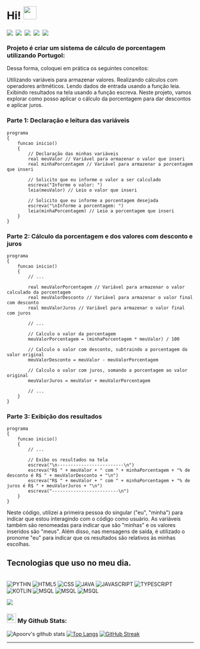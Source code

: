 # Hi! <img src="https://github.com/TheDudeThatCode/TheDudeThatCode/blob/master/Assets/Hi.gif" width="35" />
<p align="center">

<a href="https://linkedin.com/in/rodrigo-neris" target="blank"><img align="center" src="https://img.shields.io/badge/LinkedIn-0077B5?style=for-the-badge&logo=linkedin&logoColor=white"/></a>&nbsp;
<a href="https://www.instagram.com/rodrigonerisoficial" target="blank"><img align="center" src="https://img.shields.io/badge/Instagram-E4405F?style=for-the-badge&logo=instagram&logoColor=white" /></a>&nbsp;
<a href="https://github.com/rodrigonerisalves" target="blank"><img align="center" src="	https://img.shields.io/badge/GitHub-100000?style=for-the-badge&logo=github&logoColor=white" /></a>&nbsp;
<a href="https://api.whatsapp.com/send?phone=5566999778020" target="blank"><img align="center" src="https://img.shields.io/badge/WhatsApp-25D366?style=for-the-badge&logo=whatsapp&logoColor=whitee" /></a>&nbsp;
<a href="mailto:programadorrodrigonerisalves@gmail.com" target="blank"><img align="center" src="https://img.shields.io/badge/Gmail-D14836?style=for-the-badge&logo=gmail&logoColor=white" /></a>&nbsp;
	
</p> 

### Projeto é criar um sistema de cálculo de porcentagem utilizando Portugol:

Dessa forma, coloquei em prática os seguintes conceitos:

Utilizando variáveis para armazenar valores.
Realizando cálculos com operadores aritméticos.
Lendo dados de entrada usando a função leia.
Exibindo resultados na tela usando a função escreva.
Neste projeto, vamos explorar como posso aplicar o cálculo da porcentagem para dar descontos e aplicar juros.

### Parte 1: Declaração e leitura das variáveis
```
programa
{
	funcao inicio()
	{
		// Declaração das minhas variáveis
		real meuValor // Variável para armazenar o valor que inseri
		real minhaPorcentagem // Variável para armazenar a porcentagem que inseri

		// Solicito que eu informe o valor a ser calculado
		escreva("Informe o valor: ")
		leia(meuValor) // Leio o valor que inseri

		// Solicito que eu informe a porcentagem desejada
		escreva("\nInforme a porcentagem: ")
		leia(minhaPorcentagem) // Leio a porcentagem que inseri
	}
}
```

### Parte 2: Cálculo da porcentagem e dos valores com desconto e juros
```
programa
{
	funcao inicio()
	{
		// ...

		real meuValorPorcentagem // Variável para armazenar o valor calculado da porcentagem
		real meuValorDesconto // Variável para armazenar o valor final com desconto
		real meuValorJuros // Variável para armazenar o valor final com juros

		// ...

		// Calculo o valor da porcentagem
		meuValorPorcentagem = (minhaPorcentagem * meuValor) / 100

		// Calculo o valor com desconto, subtraindo a porcentagem do valor original
		meuValorDesconto = meuValor - meuValorPorcentagem

		// Calculo o valor com juros, somando a porcentagem ao valor original
		meuValorJuros = meuValor + meuValorPorcentagem

		// ...
	}
}
```

### Parte 3: Exibição dos resultados
```
programa
{
	funcao inicio()
	{
		// ...

		// Exibo os resultados na tela
		escreva("\n-------------------------\n")
		escreva("R$ " + meuValor + " com " + minhaPorcentagem + "% de desconto é R$ " + meuValorDesconto + "\n")
		escreva("R$ " + meuValor + " com " + minhaPorcentagem + "% de juros é R$ " + meuValorJuros + "\n")
		escreva("-------------------------\n")
	}
}
```

Neste código, utilizei a primeira pessoa do singular ("eu", "minha") para indicar que estou interagindo com o código como usuário. As variáveis também são renomeadas para indicar que são "minhas" e os valores inseridos são "meus". Além disso, nas mensagens de saída, é utilizado o pronome "eu" para indicar que os resultados são relativos às minhas escolhas.

## Tecnologias que uso no meu dia.
<div style= "display: inline_block"><br/>
      <img align="center" alt="PYTHN" src="https://img.shields.io/badge/Python-3776AB?style=for-the-badge&logo=python&logoColor=white" />
      <img align="center" alt="HTML5" src="https://img.shields.io/badge/HTML5-E34F26?style=for-the-badge&logo=html5&logoColor=white" />
      <img align="center" alt="CSS" src="https://img.shields.io/badge/CSS-239120?&style=for-the-badge&logo=css3&logoColor=white" /> 
      <img align="center" alt="JAVA" src="https://img.shields.io/badge/Java-ED8B00?style=for-the-badge&logo=openjdk&logoColor=white" /> 
      <img align="center" alt="JAVASCRIPT" src="https://img.shields.io/badge/JavaScript-F7DF1E?style=for-the-badge&logo=javascript&logoColor=black" /> 
      <img align="center" alt="TYPESCRIPT" src="https://img.shields.io/badge/TypeScript-007ACC?style=for-the-badge&logo=typescript&logoColor=white" /> 
      <img align="center" alt="KOTLIN" src="https://img.shields.io/badge/Kotlin-0095D5?&style=for-the-badge&logo=kotlin&logoColor=white" /> 
      <img align="center" alt="MSQL" src="https://img.shields.io/badge/MySQL-00000F?style=for-the-badge&logo=mysql&logoColor=white" /> 
        <img align="center" alt="MSQL" src="https://img.shields.io/badge/Angular-DD0031?style=for-the-badge&logo=angular&logoColor=white" /> 
      <img align="center" alt="MSQL" src="https://img.shields.io/badge/GIT-E44C30?style=for-the-badge&logo=git&logoColor=white" />       

</div>

![](https://camo.githubusercontent.com/992babdffd8c74a1502de375fbdf7e4d54773242/68747470733a2f2f6d656469612e67697068792e636f6d2f6d656469612f53576f536b4e36447854737a71494b4571762f67697068792e676966)

### <img src='https://media1.giphy.com/media/du3J3cXyzhj75IOgvA/giphy.gif?cid=ecf05e47x2g034i9pzwtzzsd3xgg2w9nr94t4tflbbgo3008&rid=giphy.gif' width='25' /> My Github Stats:
![Apoorv's github stats](https://github-readme-stats.vercel.app/api?username=rodrigonerisalves&show_icons=true&title_color=ffc857&icon_color=8ac926&text_color=daf7dc&bg_color=151515&hide=issues&count_private=true&include_all_commits=true)
[![Top Langs](https://github-readme-stats.vercel.app/api/top-langs/?username=rodrigonerisalves&layout=compact&text_color=daf7dc&bg_color=151515&hide=css,html,php)](https://github.com/anuraghazra/github-readme-stats)
[![GitHub Streak](https://github-readme-streak-stats.herokuapp.com/?user=rodrigonerisalves&theme=dark)](https://git.io/streak-stats)

---
